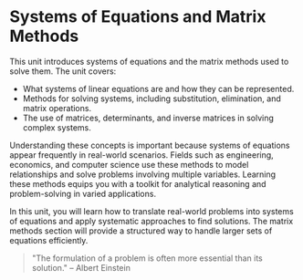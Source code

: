 # Systems of Equations and Matrix Methods

This unit introduces systems of equations and the matrix methods used to solve them. The unit covers:

- What systems of linear equations are and how they can be represented.
- Methods for solving systems, including substitution, elimination, and matrix operations.
- The use of matrices, determinants, and inverse matrices in solving complex systems.

Understanding these concepts is important because systems of equations appear frequently in real-world scenarios. Fields such as engineering, economics, and computer science use these methods to model relationships and solve problems involving multiple variables. Learning these methods equips you with a toolkit for analytical reasoning and problem-solving in varied applications.

In this unit, you will learn how to translate real-world problems into systems of equations and apply systematic approaches to find solutions. The matrix methods section will provide a structured way to handle larger sets of equations efficiently.

> "The formulation of a problem is often more essential than its solution." – Albert Einstein
